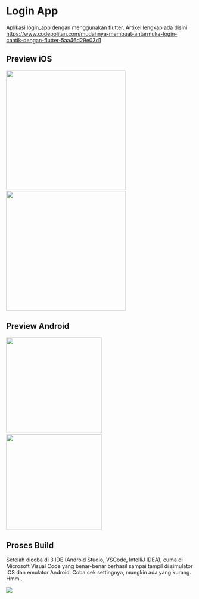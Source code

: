 # Login App
Aplikasi login_app dengan menggunakan flutter. Artikel lengkap ada disini https://www.codepolitan.com/mudahnya-membuat-antarmuka-login-cantik-dengan-flutter-5aa46d29e03d1

## Preview iOS
<img src="https://github.com/omrobbie/flutter_login_app/blob/master/screenshot/ios1.png" width="320">&nbsp;
<img src="https://github.com/omrobbie/flutter_login_app/blob/master/screenshot/ios2.png" width="320">

## Preview Android
<img src="https://github.com/omrobbie/flutter_login_app/blob/master/screenshot/android1.png" width="256">&nbsp;&nbsp;
<img src="https://github.com/omrobbie/flutter_login_app/blob/master/screenshot/android2.png" width="256">

## Proses Build
Setelah dicoba di 3 IDE (Android Studio, VSCode, IntelliJ IDEA), cuma di Microsoft Visual Code yang benar-benar berhasil sampai tampil di simulator iOS dan emulator Android. Coba cek settingnya, mungkin ada yang kurang. Hmm..

<img src="https://github.com/omrobbie/flutter_login_app/blob/master/screenshot/build.png">
